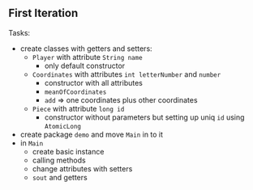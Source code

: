 ## First Iteration

Tasks:
- create classes with getters and setters:
  - `Player` with attribute `String name`
    - only default constructor
  - `Coordinates` with attributes `int letterNumber` and `number`
    - constructor with all attributes
    - `meanOfCoordinates`
    - `add` => one coordinates plus other coordinates
  - `Piece` with attribute `long id`
    - constructor without parameters but setting up uniq `id` using `AtomicLong`
- create package `demo` and move `Main` in to it
- in `Main`
  - create basic instance
  - calling methods
  - change attributes with setters
  - `sout` and getters
